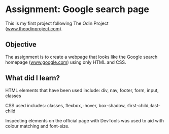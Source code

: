 # Assignment: Google search page

This is my first project following The Odin Project (www.theodinproject.com).

## Objective

The assignment is to create a webpage that looks like the Google search homepage (www.google.com) using only HTML and CSS.

## What did I learn?

HTML elements that have been used include: div, nav, footer, form, input, classes

CSS used includes: classes, flexbox, :hover, box-shadow, :first-child,:last-child

Inspecting elements on the official page with DevTools was used to aid with colour matching and font-size.